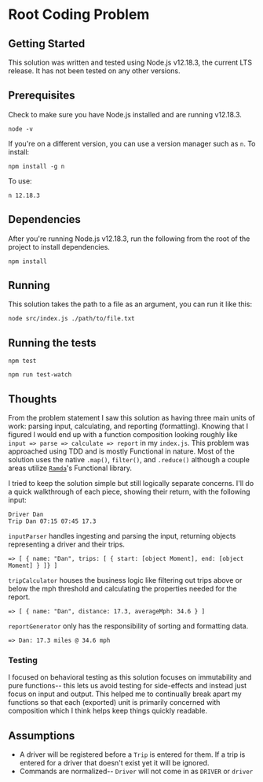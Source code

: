 # Root Coding Problem

## Getting Started

This solution was written and tested using Node.js v12.18.3, the current LTS release. It has not been tested on any other versions.

## Prerequisites

Check to make sure you have Node.js installed and are running v12.18.3.

```
node -v
```

If you're on a different version, you can use a version manager such as `n`.
To install:

```
npm install -g n
```

To use:

```
n 12.18.3
```

## Dependencies

After you're running Node.js v12.18.3, run the following from the root of the project to install dependencies.

```
npm install
```

## Running

This solution takes the path to a file as an argument, you can run it like this:

```
node src/index.js ./path/to/file.txt
```

## Running the tests

```
npm test
```

```
npm run test-watch
```

## Thoughts

From the problem statement I saw this solution as having three main units of work: parsing input, calculating, and reporting (formatting). Knowing that I figured I would end up with a function composition looking roughly like `input => parse => calculate => report` in my `index.js`. This problem was approached using TDD and is mostly Functional in nature. Most of the solution uses the native `.map()`, `filter()`, and `.reduce()` although a couple areas utilize [`Ramda`](https://ramdajs.com/)'s Functional library.

I tried to keep the solution simple but still logically separate concerns. I'll do a quick walkthrough of each piece, showing their return, with the following input:

```
Driver Dan
Trip Dan 07:15 07:45 17.3
```

`inputParser` handles ingesting and parsing the input, returning objects representing a driver and their trips.

```
=> [ { name: "Dan", trips: [ { start: [object Moment], end: [object Moment] } ]} ]
```

`tripCalculator` houses the business logic like filtering out trips above or below the mph threshold and calculating the properties needed for the report.

```
=> [ { name: "Dan", distance: 17.3, averageMph: 34.6 } ]
```

`reportGenerator` only has the responsibility of sorting and formatting data.

```
=> Dan: 17.3 miles @ 34.6 mph
```

### Testing

I focused on behavioral testing as this solution focuses on immutability and pure functions-- this lets us avoid testing for side-effects and instead just focus on input and output. This helped me to continually break apart my functions so that each (exported) unit is primarily concerned with composition which I think helps keep things quickly readable.

## Assumptions

- A driver will be registered before a `Trip` is entered for them. If a trip is entered for a driver that doesn't exist yet
  it will be ignored.
- Commands are normalized-- `Driver` will not come
  in as `DRIVER` or `driver`

